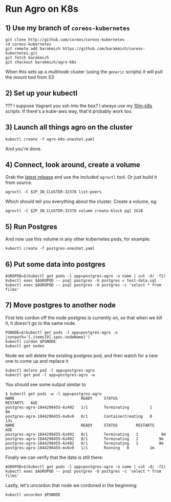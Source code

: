 # Run Agro on K8s

## 1) Use my branch of `coreos-kubernetes`

```
git clone http://github.com/coreos/coreos-kubernetes
cd coreos-kubernetes
git remote add barakmich https://github.com/barakmich/coreos-kubernetes.git
git fetch barakmich
git checkout barakmich/agro-k8s
```

When this sets up a *multinode* cluster (using the `generic` scripts) it will pull the mount tool from S3

## 2) Set up your kubectl

???
I suppose Vagrant you ssh into the box? I always use my [10m-k8s](http://github.com/barakmich/10m-k8s) scripts. If there's a kube-aws way, that'd probably work too.

## 3) Launch all things agro on the cluster

```
kubectl create -f agro-k8s-oneshot.yaml
```

And you're done.

## 4) Connect, look around, create a volume

Grab the [latest release](https://github.com/coreos/agro/releases) and use the included `agroctl` tool. Or just build it from source.

```
agroctl -C $IP_IN_CLUSTER:32378 list-peers
```

Which should tell you everything about the cluster. Create a volume, eg:

```
agroctl -C $IP_IN_CLUSTER:32378 volume create-block pg1 2GiB
```

## 5) Run Postgres

And now use this volume in any other kubernetes pods, for example:

```
kubectl create -f postgres-oneshot.yaml
```

## 6) Put some data into postgres

```
AGROPOD=$(kubectl get pods -l app=postgres-agro -o name | cut -d/ -f2)
kubectl exec $AGROPOD -- psql postgres -U postgres < test-data.sql
kubectl exec $AGROPOD -- psql postgres -U postgres -c 'select * from films'
```

## 7) Move postgres to another node

First lets cordon off the node postgres is currently on, so that when we kill
it, it doesn't go to the same node.
```
PGNODE=$(kubectl get pods -l app=postgres-agro -o jsonpath='{.items[0].spec.nodeName}')
kubectl cordon $PGNODE
kubectl get nodes
```

Node we will delete the existing postgres pod, and then watch for a new one
to come up and replace it
```
kubectl delete pod -l app=postgres-agro
kubectl get pod -l app=postgres-agro -w
```

You should see some output similar to
```
$ kubectl get pods -w -l app=postgres-agro
NAME                             READY     STATUS              RESTARTS   AGE
postgres-agro-1844296455-6z492   1/1       Terminating         1          8m
postgres-agro-1844296455-mv6v9   0/1       ContainerCreating   0          13s
NAME                             READY     STATUS        RESTARTS   AGE
postgres-agro-1844296455-6z492   0/1       Terminating   1          9m
postgres-agro-1844296455-6z492   0/1       Terminating   1         9m
postgres-agro-1844296455-6z492   0/1       Terminating   1         9m
postgres-agro-1844296455-mv6v9   1/1       Running   0         1m
```

Finally we can verify that the data is still there:

```
AGROPOD=$(kubectl get pods -l app=postgres-agro -o name | cut -d/ -f2)
kubectl exec $AGROPOD -- psql postgres -U postgres -c 'select * from films'
```

Lastly, let's uncordon that node we cordoned in the beginning:

```
kubectl uncordon $PGNODE
```

